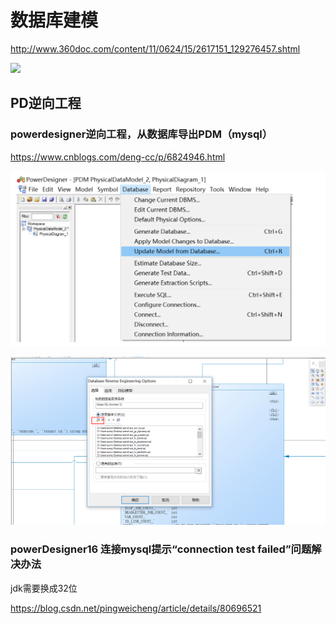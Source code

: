 # 数据库建模

http://www.360doc.com/content/11/0624/15/2617151_129276457.shtml

![](D:\workspaces\git\github\KnowledgePoints\notes\数据库建模\imgs\pd-01.png)

## PD逆向工程

### powerdesigner逆向工程，从数据库导出PDM（mysql）

https://www.cnblogs.com/deng-cc/p/6824946.html

![](imgs\nx-01.png)

![](imgs\nx-02.png)

### powerDesigner16 连接mysql提示“connection test failed”问题解决办法

jdk需要换成32位

https://blog.csdn.net/pingweicheng/article/details/80696521